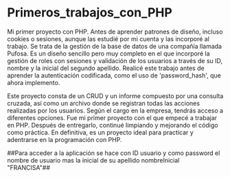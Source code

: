 # Primeros_trabajos_con_PHP
Mi primer proyecto con PHP. Antes de aprender patrones de diseño, incluso cookies o sesiones, aunque las estudié por mi cuenta y las incorporé al trabajo. Se trata de la gestión de la base de datos de una compañía llamada Pufosa. Es un diseño sencillo pero muy completo en el que incorporé la gestión de roles con sesiones y validación de los usuarios a través de su ID, nombre y la inicial del segundo apellido. Realicé este trabajo antes de aprender la autenticación codificada, como el uso de 'password_hash', que ahora implemento.

Este proyecto consta de un CRUD y un informe compuesto por una consulta cruzada, así como un archivo donde se registran todas las acciones realizadas por los usuarios. Según el cargo en la empresa, tendrás acceso a diferentes opciones. Fue mi primer proyecto con el que empecé a trabajar en PHP. Después de entregarlo, continué limpiando y mejorando el código como práctica. En definitiva, es un proyecto ideal para practicar y adentrarse en la programación con PHP.

##Para acceder a la aplicación se hace con ID usuario y como password el nombre de usuario mas la inicial de su apellido nombreInicial "FRANCISA"##
